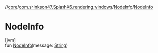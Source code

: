 //[core](../../../index.md)/[com.shinkson47.SplashX6.rendering.windows](../index.md)/[NodeInfo](index.md)/[NodeInfo](-node-info.md)

# NodeInfo

[jvm]\
fun [NodeInfo](-node-info.md)(message: [String](https://kotlinlang.org/api/latest/jvm/stdlib/kotlin/-string/index.html))
